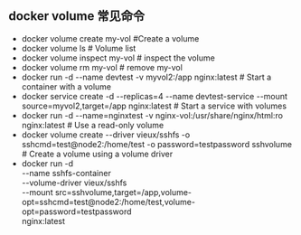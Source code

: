 ## docker volume 常见命令
- docker volume create my-vol #Create a volume
- docker volume ls # Volume list
- docker volume inspect my-vol # inspect the volume
- docker volume rm my-vol # remove my-vol
- docker run -d --name devtest -v myvol2:/app nginx:latest # Start a container with a volume
- docker service create -d --replicas=4  --name devtest-service --mount source=myvol2,target=/app  nginx:latest # Start a service with volumes
- docker run -d --name=nginxtest -v nginx-vol:/usr/share/nginx/html:ro nginx:latest # Use a read-only volume
- docker volume create --driver vieux/sshfs -o sshcmd=test@node2:/home/test -o password=testpassword sshvolume # Create a volume using a volume driver
- docker run -d \
  --name sshfs-container \
  --volume-driver vieux/sshfs \
  --mount src=sshvolume,target=/app,volume-opt=sshcmd=test@node2:/home/test,volume-opt=password=testpassword \
  nginx:latest